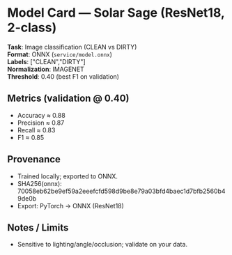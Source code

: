 # Model Card — Solar Sage (ResNet18, 2-class)

**Task**: Image classification (CLEAN vs DIRTY)  
**Format**: ONNX (`service/model.onnx`)  
**Labels**: ["CLEAN","DIRTY"]  
**Normalization**: IMAGENET  
**Threshold**: 0.40 (best F1 on validation)

## Metrics (validation @ 0.40)
- Accuracy ≈ 0.88
- Precision ≈ 0.87
- Recall ≈ 0.83
- F1 ≈ 0.85

## Provenance
- Trained locally; exported to ONNX.
- SHA256(onnx): 70058eb62be9ef59a2eeefcfd598d9be8e79a03bfd4baec1d7bfb2560b49de0b
- Export: PyTorch → ONNX (ResNet18)

## Notes / Limits
- Sensitive to lighting/angle/occlusion; validate on your data.
